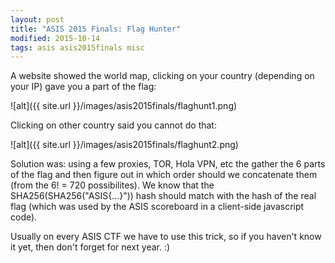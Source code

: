```yaml
---
layout: post
title: "ASIS 2015 Finals: Flag Hunter"
modified: 2015-10-14
tags: asis asis2015finals misc
---
```


A website showed the world map, clicking on your country (depending on your IP) gave you a part of the flag:

![alt]({{ site.url }}/images/asis2015finals/flaghunt1.png)

Clicking on other country said you cannot do that:

![alt]({{ site.url }}/images/asis2015finals/flaghunt2.png)

Solution was: using a few proxies, TOR, Hola VPN, etc the gather the 6 parts of the flag and then figure out in which order should we concatenate them (from the 6! = 720 possibilites). We know that the SHA256(SHA256("ASIS{...}")) hash should match with the hash of the real flag (which was used by the ASIS scoreboard in a client-side javascript code).

Usually on every ASIS CTF we have to use this trick, so if you haven't know it yet, then don't forget for next year. :)
